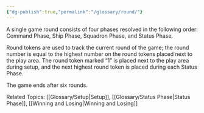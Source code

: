 ```yaml
---
{"dg-publish":true,"permalink":"/glossary/round/"}
---
```


A single game round consists of four phases resolved in the following order: Command Phase, Ship Phase, Squadron Phase, and Status Phase.

Round tokens are used to track the current round of the game; the round number is equal to the highest number on the round tokens placed next to the play area. The round token marked “1” is placed next to the play area during setup, and the next highest round token is placed during each Status Phase.

The game ends after six rounds.

Related Topics: [[Glossary/Setup\|Setup]], [[Glossary/Status Phase\|Status Phase]], [[Winning and Losing\|Winning and Losing]]
